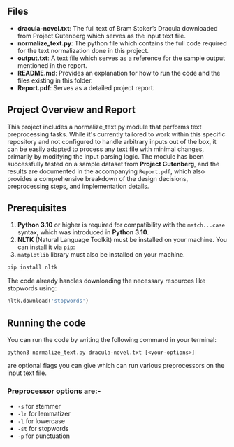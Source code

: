 ## Files

- **dracula-novel.txt**: The full text of Bram Stoker’s Dracula downloaded from Project Gutenberg which serves as the input text file.
- **normalize_text.py**: The python file which contains the full code required for the text normalization done in this project.
- **output.txt**: A text file which serves as a reference for the sample output mentioned in the report.
- **README.md**: Provides an explanation for how to run the code and the files existing in this folder.
- **Report.pdf**: Serves as a detailed project report.

## Project Overview and Report

This project includes a normalize_text.py module that performs text preprocessing tasks. While it's currently tailored to work within this specific repository and not configured to handle arbitrary inputs out of the box, it can be easily adapted to process any text file with minimal changes, primarily by modifying the input parsing logic. The module has been successfully tested on a sample dataset from **Project Gutenberg**, and the results are documented in the accompanying `Report.pdf`, which also provides a comprehensive breakdown of the design decisions, preprocessing steps, and implementation details.

## Prerequisites

1. **Python 3.10** or higher is required for compatibility with the `match...case` syntax, which was introduced in **Python 3.10**.
2. **NLTK** (Natural Language Toolkit) must be installed on your machine. You can install it via `pip`:
3. `matplotlib` library must also be installed on your machine.

```python
pip install nltk
```

The code already handles downloading the necessary resources like stopwords using:

```python
nltk.download('stopwords')
```

## Running the code

You can run the code by writing the following command in your terminal:

```
python3 normalize_text.py dracula-novel.txt [<your-options>]
```

**<your-options>** are optional flags you can give which can run various preprocessors on the input text file.

### Preprocessor options are:-

- `-s` for stemmer
- `-lr` for lemmatizer
- `-l` for lowercase
- `-st` for stopwords
- `-p` for punctuation
